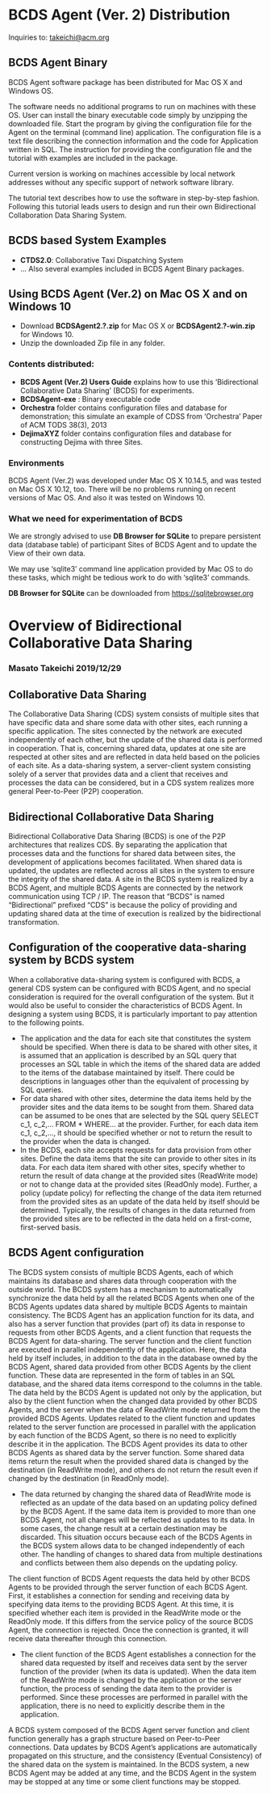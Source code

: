 # BCDS Agent (Ver. 2) Distribution

Inquiries to: takeichi@acm.org
## BCDS Agent Binary
BCDS Agent software package has been distributed for Mac OS X and Windows OS.

The software needs no additional programs to run on machines with these OS. User can install the binary executable code simply by unzipping the downloaded file. Start the program by giving the configuration file for the Agent on the terminal (command line) application. The configuration file is a text file describing the connection information and the code for Application written in SQL. The instruction for providing the configuration file and the tutorial with examples are included in the package.

Current version is working on machines accessible by local network addresses without any specific support of network software library.

The tutorial text describes how to use the software in step-by-step fashion. Following this tutorial leads users to design and run their own Bidirectional Collaboration Data Sharing System.

## BCDS based System Examples
* **CTDS2.0**: Collaborative Taxi Dispatching System
* ...
Also several examples included in BCDS Agent Binary packages.


## Using BCDS Agent (Ver.2) on Mac OS X and on Windows 10
* Download **BCDSAgent2.?.zip** for Mac OS X or **BCDSAgent2.?-win.zip** for Windows 10.
* Unzip the downloaded Zip file in any folder.

### Contents distributed:
* **BCDS Agent (Ver.2) Users Guide** explains how to use this ‘Bidirectional Collaborative Data Sharing’ (BCDS) for experiments.
* **BCDSAgent-exe** :  Binary executable code 
* **Orchestra** folder contains configuration files and database for demonstration; this simulate an example of CDSS from ‘Orchestra’ Paper of ACM TODS 38(3), 2013
* **DejimaXYZ** folder contains configuration files and database for constructing Dejima with three Sites.

### Environments
BCDS Agent (Ver.2) was developed under Mac OS X 10.14.5, and was tested on Mac OS X 10.12, too. There will be no problems running on recent versions of Mac OS.  And also it was tested on Windows 10.
### What we need for experimentation of BCDS
We are strongly advised to use **DB Browser for SQLite** to prepare persistent data (database table) of participant Sites of BCDS Agent and to update the View of their own data.

We may use ‘sqlite3’ command line application provided by Mac OS to do these tasks, which might be tedious work to do with ‘sqlite3’ commands.

**DB Browser for SQLite** can be downloaded from https://sqlitebrowser.org
# Overview of Bidirectional Collaborative Data Sharing
### Masato Takeichi 2019/12/29
## Collaborative Data Sharing
  The Collaborative Data Sharing (CDS) system consists of multiple sites that have specific data and share some data with other sites, each running a specific application. The sites connected by the network are executed independently of each other, but the update of the shared data is performed in cooperation. That is, concerning shared data, updates at one site are respected at other sites and are reflected in data held based on the policies of each site.
  As a data-sharing system, a server-client system consisting solely of a server that provides data and a client that receives and processes the data can be considered, but in a CDS system realizes more general Peer-to-Peer (P2P) cooperation.
## Bidirectional Collaborative Data Sharing
  Bidirectional Collaborative Data Sharing (BCDS) is one of the P2P architectures that realizes CDS. By separating the application that processes data and the functions for shared data between sites, the development of applications becomes facilitated. When shared data is updated, the updates are reflected across all sites in the system to ensure the integrity of the shared data. A site in the BCDS system is realized by a BCDS Agent, and multiple BCDS Agents are connected by the network communication using TCP / IP.
  The reason that “BCDS” is named “Bidirectional” prefixed “CDS” is because the policy of providing and updating shared data at the time of execution is realized by the bidirectional transformation.
## Configuration of the cooperative data-sharing system by BCDS system
  When a collaborative data-sharing system is configured with BCDS, a general CDS system can be configured with BCDS Agent, and no special consideration is required for the overall configuration of the system.  But it would also be useful to consider the characteristics of BCDS Agent.
  In designing a system using BCDS, it is particularly important to pay attention to the following points.
* The application and the data for each site that constitutes the system should be specified. When there is data to be shared with other sites, it is assumed that an application is described by an SQL query that processes an SQL table in which the items of the shared data are added to the items of the database maintained by itself. There could be descriptions in languages ​​other than the equivalent of processing by SQL queries.
* For data shared with other sites, determine the data items held by the provider sites and the data items to be sought from them. Shared data can be assumed to be ones that are selected by the SQL query SELECT c_1, c_2,… FROM * WHERE… at the provider. Further, for each data item c_1, c_2,..., it should be specified whether or not to return the result to the provider when the data is changed.
* In the BCDS, each site accepts requests for data provision from other sites. Define the data items that the site can provide to other sites in its data. For each data item shared with other sites, specify whether to return the result of data change at the provided sites (ReadWrite mode) or not to change data at the provided sites (ReadOnly mode). Further, a policy (update policy) for reflecting the change of the data item returned from the provided sites as an update of the data held by itself should be determined. Typically, the results of changes in the data returned from the provided sites are to be reflected in the data held on a first-come, first-served basis.

## BCDS Agent configuration
  The BCDS system consists of multiple BCDS Agents, each of which maintains its database and shares data through cooperation with the outside world. The BCDS system has a mechanism to automatically synchronize the data held by all the related BCDS Agents when one of the BCDS Agents updates data shared by multiple BCDS Agents to maintain consistency. 
  The BCDS Agent has an application function for its data, and also has a server function that provides (part of) its data in response to requests from other BCDS Agents, and a client function that requests the BCDS Agent for data-sharing.  The server function and the client function are executed in parallel independently of the application. Here, the data held by itself includes, in addition to the data in the database owned by the BCDS Agent, shared data provided from other BCDS Agents by the client function. These data are represented in the form of tables in an SQL database, and the shared data items correspond to the columns in the table.
  The data held by the BCDS Agent is updated not only by the application, but also by the client function when the changed data provided by other BCDS Agents, and the server when the data of ReadWrite mode returned from the provided BCDS Agents. Updates related to the client function and updates related to the server function are processed in parallel with the application by each function of the BCDS Agent, so there is no need to explicitly describe it in the application.
  The BCDS Agent provides its data to other BCDS Agents as shared data by the server function. Some shared data items return the result when the provided shared data is changed by the destination (in ReadWrite mode), and others do not return the result even if changed by the destination (in ReadOnly mode).
* The data returned by changing the shared data of ReadWrite mode is reflected as an update of the data based on an updating policy defined by the BCDS Agent. If the same data item is provided to more than one BCDS Agent, not all changes will be reflected as updates to its data. In some cases, the change result at a certain destination may be discarded. This situation occurs because each of the BCDS Agents in the BCDS system allows data to be changed independently of each other. The handling of changes to shared data from multiple destinations and conflicts between them also depends on the updating policy.

The client function of BCDS Agent requests the data held by other BCDS Agents to be provided through the server function of each BCDS Agent. First, it establishes a connection for sending and receiving data by specifying data items to the providing BCDS Agent. At this time, it is specified whether each item is provided in the ReadWrite mode or the ReadOnly mode. If this differs from the service policy of the source BCDS Agent, the connection is rejected. Once the connection is granted, it will receive data thereafter through this connection.
* The client function of the BCDS Agent establishes a connection for the shared data requested by itself and receives data sent by the server function of the provider (when its data is updated). When the data item of the ReadWrite mode is changed by the application or the server function, the process of sending the data item to the provider is performed. Since these processes are performed in parallel with the application, there is no need to explicitly describe them in the application.

A BCDS system composed of the BCDS Agent server function and client function generally has a graph structure based on Peer-to-Peer connections. Data updates by BCDS Agent’s applications are automatically propagated on this structure, and the consistency (Eventual Consistency) of the shared data on the system is maintained.
In the BCDS system, a new BCDS Agent may be added at any time, and the BCDS Agent in the system may be stopped at any time or some client functions may be stopped.
